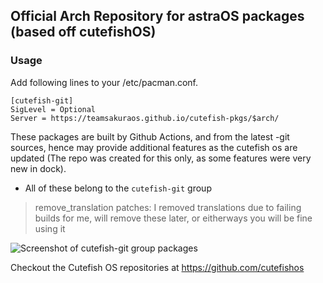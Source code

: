 ## Official Arch Repository for astraOS packages (based off cutefishOS)

### Usage

Add following lines to your /etc/pacman.conf.

```
[cutefish-git]
SigLevel = Optional
Server = https://teamsakuraos.github.io/cutefish-pkgs/$arch/
```

These packages are built by Github Actions, and from the latest -git sources, hence may provide additional features as the cutefish os are updated (The repo was created for this only, as some features were very new in dock).

* All of these belong to the `cutefish-git` group

> remove\_translation patches: I removed translations due to failing builds for me, will remove these later, or eitherways you will be fine using it

![Screenshot of cutefish-git group packages](https://user-images.githubusercontent.com/37269665/123208317-7bcf2a00-d4dc-11eb-8548-1c30a27ded39.png)

Checkout the Cutefish OS repositories at https://github.com/cutefishos
